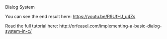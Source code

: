 Dialog System

You can see the end result here: https://youtu.be/R9UfHJ_u4Zs

Read the full tutorial here: http://orfeasel.com/implementing-a-basic-dialog-system-in-c/